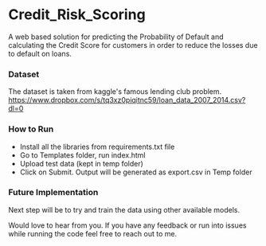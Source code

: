 # Credit_Risk_Scoring
A web based solution for predicting the Probability of Default and calculating the Credit Score for customers in order to reduce the losses due to default on loans. 

### Dataset
The dataset is taken from kaggle's famous lending club problem. https://www.dropbox.com/s/tq3xz0piqitnc59/loan_data_2007_2014.csv?dl=0


### How to Run
* Install all the libraries from requirements.txt file
* Go to Templates folder, run index.html
* Upload test data (kept in temp folder)
* Click on Submit. Output will be generated as export.csv in Temp folder

### Future Implementation
Next step will be to try and train the data using other available models.


Would love to hear from you. If you have any feedback or run into issues while running the code feel free to reach out to me.
